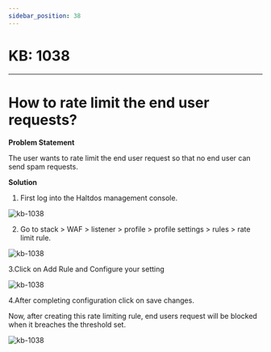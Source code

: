 ```yaml
---
sidebar_position: 38
---
```


# KB: 1038
-----------

# How to rate limit the end user requests?

**Problem Statement**

The user wants to rate limit the end user request so that no end user can send spam requests.

**Solution**

1. First log into the Haltdos management console.

![kb-1038](/tutorials/d1.png)

2. Go to stack > WAF > listener > profile > profile settings > rules > rate limit rule.

![kb-1038](/tutorials/f1.png)

3.Click on Add Rule and Configure your setting 

![kb-1038](/tutorials/f2.png)

4.After completing  configuration click on save changes.

Now, after creating this rate limiting rule, end users request will be blocked when it breaches the threshold set.

![kb-1038](/tutorials/f3.png)




